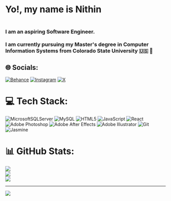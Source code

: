 # Yo!, my name is Nithin
### <br>I am an aspiring Software Engineer. </br><br>I am currently pursuing my Master's degree in Computer Information Systems from Colorado State University 🇺🇸 🐐 </br>


## 🌐 Socials:
[![Behance](https://img.shields.io/badge/Behance-1769ff?logo=behance&logoColor=white)](https://behance.net/superpsyn) [![Instagram](https://img.shields.io/badge/Instagram-%23E4405F.svg?logo=Instagram&logoColor=white)](https://instagram.com/superpsyn) [![X](https://img.shields.io/badge/X-black.svg?logo=X&logoColor=white)](https://x.com/nitinbharadvaj) 

# 💻 Tech Stack:
![MicrosoftSQLServer](https://img.shields.io/badge/Microsoft%20SQL%20Server-CC2927?style=for-the-badge&logo=microsoft%20sql%20server&logoColor=white) ![MySQL](https://img.shields.io/badge/mysql-4479A1.svg?style=for-the-badge&logo=mysql&logoColor=white) ![HTML5](https://img.shields.io/badge/html5-%23E34F26.svg?style=for-the-badge&logo=html5&logoColor=white) ![JavaScript](https://img.shields.io/badge/javascript-%23323330.svg?style=for-the-badge&logo=javascript&logoColor=%23F7DF1E) ![React](https://img.shields.io/badge/react-%2320232a.svg?style=for-the-badge&logo=react&logoColor=%2361DAFB) ![Adobe Photoshop](https://img.shields.io/badge/adobe%20photoshop-%2331A8FF.svg?style=for-the-badge&logo=adobe%20photoshop&logoColor=white) ![Adobe After Effects](https://img.shields.io/badge/Adobe%20After%20Effects-9999FF.svg?style=for-the-badge&logo=Adobe%20After%20Effects&logoColor=white) ![Adobe Illustrator](https://img.shields.io/badge/adobe%20illustrator-%23FF9A00.svg?style=for-the-badge&logo=adobe%20illustrator&logoColor=white) ![Git](https://img.shields.io/badge/git-%23F05033.svg?style=for-the-badge&logo=git&logoColor=white) ![Jasmine](https://img.shields.io/badge/jasmine-%238A4182.svg?style=for-the-badge&logo=jasmine&logoColor=white)
# 📊 GitHub Stats:
![](https://github-readme-stats.vercel.app/api?username=superpsyn&theme=dark&hide_border=false&include_all_commits=false&count_private=false)<br/>
![](https://github-readme-streak-stats.herokuapp.com/?user=superpsyn&theme=dark&hide_border=false)<br/>
![](https://github-readme-stats.vercel.app/api/top-langs/?username=superpsyn&theme=dark&hide_border=false&include_all_commits=false&count_private=false&layout=compact)

---
[![](https://visitcount.itsvg.in/api?id=superpsyn&icon=0&color=0)](https://visitcount.itsvg.in)

<!-- Proudly created with GPRM ( https://gprm.itsvg.in ) -->




